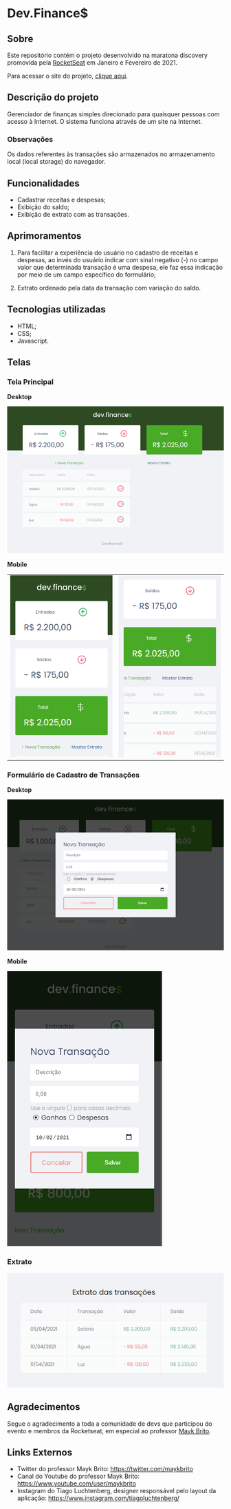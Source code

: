 # Dev.Finance$

## Sobre

Este repositório contém o projeto desenvolvido na maratona discovery promovida pela [RocketSeat](https://rocketseat.com.br) em Janeiro e Fevereiro de 2021.

Para acessar o site do projeto, <a href="https://fbnnd1.github.io/dev-finances">clique aqui</a>.

## Descrição do projeto

Gerenciador de finanças simples direcionado para quaisquer pessoas com acesso à Internet. O sistema funciona através de um site na Internet.

### Observações

Os dados referentes às transações são armazenados no armazenamento local (local storage) do navegador.

## Funcionalidades

* Cadastrar receitas e despesas;
* Exibição do saldo;
* Exibição de extrato com as transações.

## Aprimoramentos

1. Para facilitar a experiência do usuário no cadastro de receitas e despesas, ao invés do usuário indicar com sinal negativo (-) no campo valor que determinada transação é uma despesa, ele faz essa indicação por meio de um campo específico do formulário;

2. Extrato ordenado pela data da transação com variação do saldo.

## Tecnologias utilizadas

* HTML;
* CSS;
* Javascript.

## Telas

### **Tela Principal**

**Desktop**

![Tela Principal](/_docs/TelaInicialDesktop.png)

**Mobile**

<table>
<tr>
<td><img src="./_docs/TelaInicialMobileA.png" alt="Tela Principal"></td>
<td><img src="./_docs/TelaInicialMobileB.png" alt="Tela Principal"></td>
</tr>
</table>

### **Formulário de Cadastro de Transações**

**Desktop**

![Tela de cadastro de transações](/_docs/TelaFormDesktop.png)

**Mobile**

![Tela de cadastro de transações](/_docs/TelaFormMobile.png)

### **Extrato**

![Tela de extrato](/_docs/TelaExtrato.png)

## Agradecimentos

Segue o agradecimento a toda a comunidade de devs que participou do evento e membros da Rocketseat, em especial ao professor [Mayk Brito](https://www.youtube.com/user/maykbrito).

## Links Externos

- Twitter do professor Mayk Brito: https://twitter.com/maykbrito  
- Canal do Youtube do professor Mayk Brito: https://www.youtube.com/user/maykbrito  
- Instagram do Tiago Luchtenberg, designer responsável pelo layout da aplicação: https://www.instagram.com/tiagoluchtenberg/
